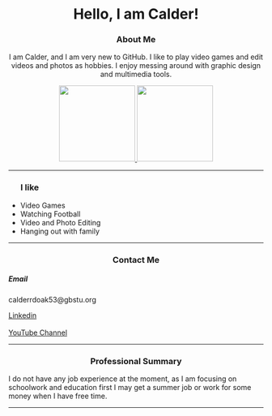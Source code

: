 <h1 align='center'> Hello, I am Calder!</h1>
<h3 align='center'> About Me </h3>
<p align='center'>I am Calder, and I am very new to GitHub. I like to play video games and edit videos and photos as hobbies. I enjoy messing around with graphic design and multimedia tools.</p>
	<p align='center'>
	   <a href="https://github-readme-stats.vercel.app/api?username=cald3r&show_icons=true&count_private=true">
	       <img height=150 src="https://github-readme-stats.vercel.app/api?username=cald3r&show_icons=true&count_private=true"/>
	   </a>
	   <a href="https://github.com/cald3r/github-readme-stats">
	       <img height=150 src="https://github-readme-stats.vercel.app/api/top-langs/?username=cald3re&layout=compact"/>
	   </a>
		<hr/>
<ul><h3>I like</h3>
<li>Video Games</li>
<li>Watching Football</li>
<li>Video and Photo Editing</li>
<li>Hanging out with family</li>
</ul>
</p>
<hr/>
<h3 align='center'> Contact Me </h3>
<h5>Email</h5>
<p>calderrdoak53@gbstu.org</p>
<a href="https://www.linkedin.com/in/vault-boy-from-2a00422b5?trk=people-guest_people_search-card">Linkedin</a> <br/> <br/>
<a href="https://www.youtube.com/watch?v=dQw4w9WgXcQ">YouTube Channel</a>
<hr/>
<h3 align='center'>Professional Summary</h3>
<p>I do not have any job experience at the moment, as I am focusing on schoolwork and education first I may get a summer job or work for some money when I have free time.</p>
<hr/>
